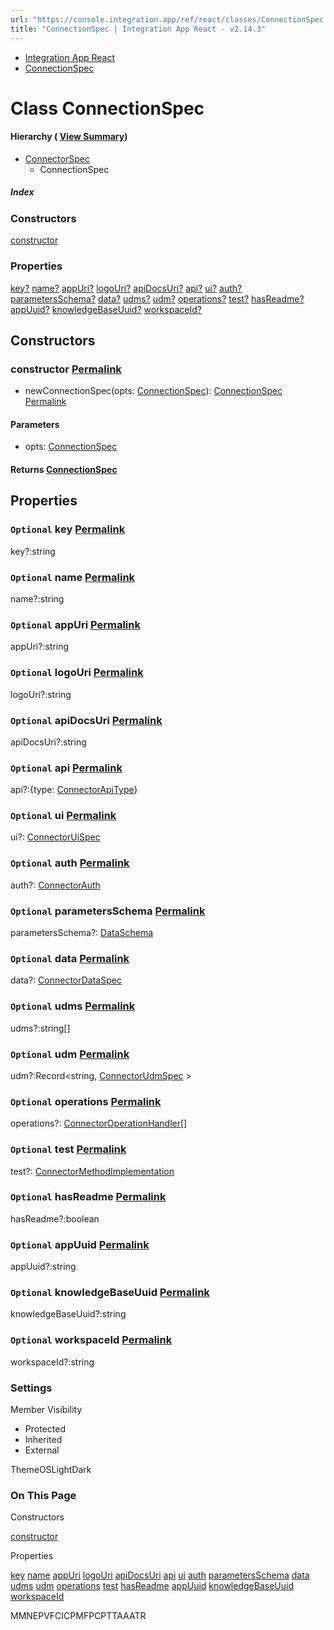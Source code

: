 ```yaml
---
url: "https://console.integration.app/ref/react/classes/ConnectionSpec.html"
title: "ConnectionSpec | Integration App React - v2.14.3"
---
```


- [Integration App React](https://console.integration.app/ref/react/index.html)
- [ConnectionSpec](https://console.integration.app/ref/react/classes/ConnectionSpec.html)

# Class ConnectionSpec

#### Hierarchy ( [View Summary](https://console.integration.app/ref/react/hierarchy.html\#ConnectionSpec))

- [ConnectorSpec](https://console.integration.app/ref/react/interfaces/ConnectorSpec.html)
  - ConnectionSpec

##### Index

### Constructors

[constructor](https://console.integration.app/ref/react/classes/ConnectionSpec.html#constructor)

### Properties

[key?](https://console.integration.app/ref/react/classes/ConnectionSpec.html#key) [name?](https://console.integration.app/ref/react/classes/ConnectionSpec.html#name) [appUri?](https://console.integration.app/ref/react/classes/ConnectionSpec.html#appuri) [logoUri?](https://console.integration.app/ref/react/classes/ConnectionSpec.html#logouri) [apiDocsUri?](https://console.integration.app/ref/react/classes/ConnectionSpec.html#apidocsuri) [api?](https://console.integration.app/ref/react/classes/ConnectionSpec.html#api) [ui?](https://console.integration.app/ref/react/classes/ConnectionSpec.html#ui) [auth?](https://console.integration.app/ref/react/classes/ConnectionSpec.html#auth) [parametersSchema?](https://console.integration.app/ref/react/classes/ConnectionSpec.html#parametersschema) [data?](https://console.integration.app/ref/react/classes/ConnectionSpec.html#data) [udms?](https://console.integration.app/ref/react/classes/ConnectionSpec.html#udms) [udm?](https://console.integration.app/ref/react/classes/ConnectionSpec.html#udm) [operations?](https://console.integration.app/ref/react/classes/ConnectionSpec.html#operations) [test?](https://console.integration.app/ref/react/classes/ConnectionSpec.html#test) [hasReadme?](https://console.integration.app/ref/react/classes/ConnectionSpec.html#hasreadme) [appUuid?](https://console.integration.app/ref/react/classes/ConnectionSpec.html#appuuid) [knowledgeBaseUuid?](https://console.integration.app/ref/react/classes/ConnectionSpec.html#knowledgebaseuuid) [workspaceId?](https://console.integration.app/ref/react/classes/ConnectionSpec.html#workspaceid)

## Constructors

### constructor [Permalink](https://console.integration.app/ref/react/classes/ConnectionSpec.html\#constructor)

- newConnectionSpec(opts: [ConnectionSpec](https://console.integration.app/ref/react/classes/ConnectionSpec.html)): [ConnectionSpec](https://console.integration.app/ref/react/classes/ConnectionSpec.html) [Permalink](https://console.integration.app/ref/react/classes/ConnectionSpec.html#constructorconnectionspec)





#### Parameters



- opts: [ConnectionSpec](https://console.integration.app/ref/react/classes/ConnectionSpec.html)

#### Returns [ConnectionSpec](https://console.integration.app/ref/react/classes/ConnectionSpec.html)

## Properties

### `Optional` key [Permalink](https://console.integration.app/ref/react/classes/ConnectionSpec.html\#key)

key?:string

### `Optional` name [Permalink](https://console.integration.app/ref/react/classes/ConnectionSpec.html\#name)

name?:string

### `Optional` appUri [Permalink](https://console.integration.app/ref/react/classes/ConnectionSpec.html\#appuri)

appUri?:string

### `Optional` logoUri [Permalink](https://console.integration.app/ref/react/classes/ConnectionSpec.html\#logouri)

logoUri?:string

### `Optional` apiDocsUri [Permalink](https://console.integration.app/ref/react/classes/ConnectionSpec.html\#apidocsuri)

apiDocsUri?:string

### `Optional` api [Permalink](https://console.integration.app/ref/react/classes/ConnectionSpec.html\#api)

api?:{type: [ConnectorApiType](https://console.integration.app/ref/react/types/ConnectorApiType.html)}

### `Optional` ui [Permalink](https://console.integration.app/ref/react/classes/ConnectionSpec.html\#ui)

ui?: [ConnectorUiSpec](https://console.integration.app/ref/react/interfaces/ConnectorUiSpec.html)

### `Optional` auth [Permalink](https://console.integration.app/ref/react/classes/ConnectionSpec.html\#auth)

auth?: [ConnectorAuth](https://console.integration.app/ref/react/types/ConnectorAuth.html)

### `Optional` parametersSchema [Permalink](https://console.integration.app/ref/react/classes/ConnectionSpec.html\#parametersschema)

parametersSchema?: [DataSchema](https://console.integration.app/ref/react/interfaces/DataSchema.html)

### `Optional` data [Permalink](https://console.integration.app/ref/react/classes/ConnectionSpec.html\#data)

data?: [ConnectorDataSpec](https://console.integration.app/ref/react/types/ConnectorDataSpec.html)

### `Optional` udms [Permalink](https://console.integration.app/ref/react/classes/ConnectionSpec.html\#udms)

udms?:string\[\]

### `Optional` udm [Permalink](https://console.integration.app/ref/react/classes/ConnectionSpec.html\#udm)

udm?:Record<string, [ConnectorUdmSpec](https://console.integration.app/ref/react/interfaces/ConnectorUdmSpec.html) >

### `Optional` operations [Permalink](https://console.integration.app/ref/react/classes/ConnectionSpec.html\#operations)

operations?: [ConnectorOperationHandler](https://console.integration.app/ref/react/interfaces/ConnectorOperationHandler.html)\[\]

### `Optional` test [Permalink](https://console.integration.app/ref/react/classes/ConnectionSpec.html\#test)

test?: [ConnectorMethodImplementation](https://console.integration.app/ref/react/types/ConnectorMethodImplementation.html)

### `Optional` hasReadme [Permalink](https://console.integration.app/ref/react/classes/ConnectionSpec.html\#hasreadme)

hasReadme?:boolean

### `Optional` appUuid [Permalink](https://console.integration.app/ref/react/classes/ConnectionSpec.html\#appuuid)

appUuid?:string

### `Optional` knowledgeBaseUuid [Permalink](https://console.integration.app/ref/react/classes/ConnectionSpec.html\#knowledgebaseuuid)

knowledgeBaseUuid?:string

### `Optional` workspaceId [Permalink](https://console.integration.app/ref/react/classes/ConnectionSpec.html\#workspaceid)

workspaceId?:string

### Settings

Member Visibility

- Protected
- Inherited
- External

ThemeOSLightDark

### On This Page

Constructors

[constructor](https://console.integration.app/ref/react/classes/ConnectionSpec.html#constructor)

Properties

[key](https://console.integration.app/ref/react/classes/ConnectionSpec.html#key) [name](https://console.integration.app/ref/react/classes/ConnectionSpec.html#name) [appUri](https://console.integration.app/ref/react/classes/ConnectionSpec.html#appuri) [logoUri](https://console.integration.app/ref/react/classes/ConnectionSpec.html#logouri) [apiDocsUri](https://console.integration.app/ref/react/classes/ConnectionSpec.html#apidocsuri) [api](https://console.integration.app/ref/react/classes/ConnectionSpec.html#api) [ui](https://console.integration.app/ref/react/classes/ConnectionSpec.html#ui) [auth](https://console.integration.app/ref/react/classes/ConnectionSpec.html#auth) [parametersSchema](https://console.integration.app/ref/react/classes/ConnectionSpec.html#parametersschema) [data](https://console.integration.app/ref/react/classes/ConnectionSpec.html#data) [udms](https://console.integration.app/ref/react/classes/ConnectionSpec.html#udms) [udm](https://console.integration.app/ref/react/classes/ConnectionSpec.html#udm) [operations](https://console.integration.app/ref/react/classes/ConnectionSpec.html#operations) [test](https://console.integration.app/ref/react/classes/ConnectionSpec.html#test) [hasReadme](https://console.integration.app/ref/react/classes/ConnectionSpec.html#hasreadme) [appUuid](https://console.integration.app/ref/react/classes/ConnectionSpec.html#appuuid) [knowledgeBaseUuid](https://console.integration.app/ref/react/classes/ConnectionSpec.html#knowledgebaseuuid) [workspaceId](https://console.integration.app/ref/react/classes/ConnectionSpec.html#workspaceid)

MMNEPVFCICPMFPCPTTAAATR
